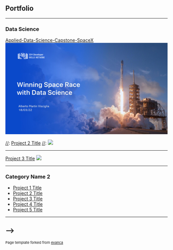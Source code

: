 ## Portfolio

---

### Data Science 

[Applied-Data-Science-Capstone-SpaceX](https://github.com/VM-137/SpaceX-Capstone)
<img src="https://raw.githubusercontent.com/VM-137/SpaceX-Capstone/master/index.png">

[//]: ---
[//]: [Project 2 Title](/pdf/sample_presentation.pdf)
[//]: <img src="images/dummy_thumbnail.jpg?raw=true"/>

---
[Project 3 Title](http://example.com/)
<img src="images/dummy_thumbnail.jpg?raw=true"/>

---

### Category Name 2

- [Project 1 Title](http://example.com/)
- [Project 2 Title](http://example.com/)
- [Project 3 Title](http://example.com/)
- [Project 4 Title](http://example.com/)
- [Project 5 Title](http://example.com/)

---



-->
---
<p style="font-size:11px">Page template forked from <a href="https://github.com/evanca/quick-portfolio">evanca</a></p>
<!-- Remove above link if you don't want to attibute -->
